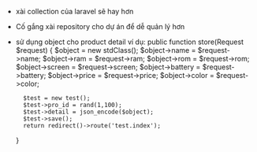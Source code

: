 - xài collection của laravel sẽ hay hơn
- Cố gắng xài repository cho dự án để dễ quản lý hơn
- sử dụng object cho product detail
ví dụ:
       public function store(Request $request)
    {
        $object = new stdClass();
        $object->name = $request->name;
        $object->ram = $request->ram;
        $object->rom = $request->rom;
        $object->screen = $request->screen;
        $object->battery = $request->battery;
        $object->price = $request->price;
        $object->color = $request->color;

        $test = new test();
        $test->pro_id = rand(1,100);
        $test->detail = json_encode($object);
        $test->save();
        return redirect()->route('test.index');
    }
